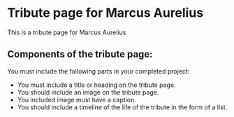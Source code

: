 # Tribute page for Marcus Aurelius
This is a tribute page for Marcus Aurelius

## Components of the tribute page:
You must include the following parts in your completed project:

- You must include a title or heading on the tribute page.
- You should include an image on the tribute page.
- You included image must have a caption.
- You should include a timeline of the life of the tribute in the form of a list.
